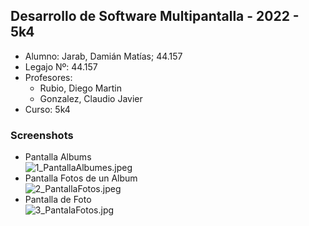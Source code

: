 ## Desarrollo de Software Multipantalla - 2022 - 5k4
* Alumno:  Jarab, Damián Matías;  44.157  
* Legajo Nº: 44.157
* Profesores:  
	- Rubio, Diego Martin  
	- Gonzalez, Claudio Javier
* Curso: 5k4  
### Screenshots 
* Pantalla Albums  
![1_PantallaAlbumes.jpeg](https://github.com/matiasj365/DSM-2022-5K4-TPI-MJ/blob/master/screenshots/1_PantallaAlbumes.jpeg)  
* Pantalla Fotos de un Album  
![2_PantallaFotos.jpeg](https://github.com/matiasj365/DSM-2022-5K4-TPI-MJ/blob/master/screenshots/2_PantallaFotos.jpeg)
* Pantalla de Foto  
![3_PantalaFotos.jpg](https://github.com/matiasj365/DSM-2022-5K4-TPI-MJ/blob/master/screenshots/3_PantallaFoto.jpeg)